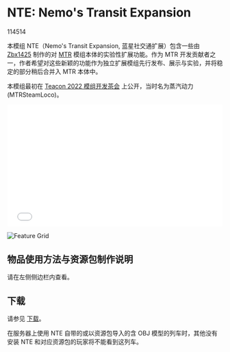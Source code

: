 # NTE: Nemo's Transit Expansion

114514

本模组 NTE（Nemo's Transit Expansion, 蓝星社交通扩展）包含一些由 [Zbx1425](https://www.zbx1425.cn) 制作的对 [MTR](https://www.curseforge.com/minecraft/mc-mods/minecraft-transit-railway) 模组本体的实验性扩展功能。作为 MTR 开发贡献者之一，作者希望对这些新颖的功能作为独立扩展模组先行发布、展示与实验，并将稳定的部分稍后合并入 MTR 本体中。

 本模组最初在 [Teacon 2022 模组开发茶会](https://www.teacon.cn) 上公开，当时名为蒸汽动力 (MTRSteamLoco)。

<style>
/* This element defines the size the iframe will take.
   In this example we want to have a ratio of 25:14 */
.aspect-ratio {
  position: relative;
  width: 100%;
  height: 0;
  padding-bottom: 56.25%; /* The height of the item will now be 56.25% of the width. */
}
/* Adjust the iframe so it's rendered in the outer-width and outer-height of it's parent */
.aspect-ratio iframe {
  position: absolute;
  width: 100%;
  height: 100%;
  left: 0;
  top: 0;
}
</style>

<div class="aspect-ratio">
<iframe src="//player.bilibili.com/player.html?aid=818254400&bvid=BV1kG4y1G7yx&cid=910363279&page=1" scrolling="no" border="0" frameborder="no" framespacing="0" allowfullscreen="true"> </iframe>
</div>

![Feature Grid](img/featgrid.jpg)

  
  
  
## 物品使用方法与资源包制作说明

请在左侧侧边栏内查看。
  
  
  
## 下载

请参见 [下载](download.md)。

在服务器上使用 NTE 自带的或以资源包导入的含 OBJ 模型的列车时，其他没有安装 NTE 和对应资源包的玩家将不能看到这列车。
